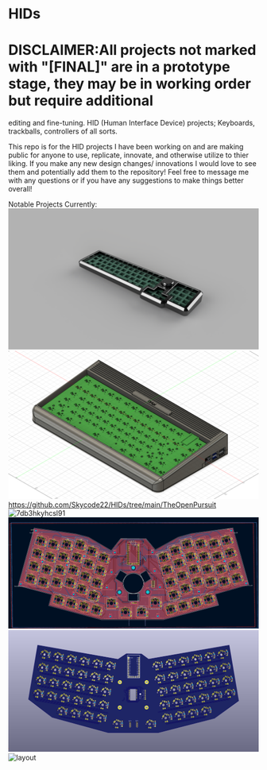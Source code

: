 # HIDs
# DISCLAIMER:All projects not marked with "[FINAL]" are in a prototype stage, they may be in working order but require additional
editing and fine-tuning.
HID (Human Interface Device) projects; Keyboards, trackballs, controllers of all sorts.

This repo is for the HID projects I have been working on and are making public for anyone to use,
replicate, innovate, and otherwise utilize to thier liking. If you make any new design changes/ innovations
I would love to see them and potentially add them to the repository!
Feel free to message me with any questions or if you have any suggestions to make things better overall!

Notable Projects Currently:
![alt text](https://github.com/Skycode22/HIDs/blob/main/TrashTruck/V1/Pics%20and%20Video/render.png)
![alt text](https://github.com/Skycode22/HIDs/blob/main/C64.pi/pictures/fusion360%20home%20view.png)
https://github.com/Skycode22/HIDs/tree/main/TheOpenPursuit
![7db3hkyhcsl91](https://user-images.githubusercontent.com/97566685/190521196-0bf4ba36-8c6a-49fb-9d13-47eca6dc2666.jpg)
![alt text](https://github.com/Skycode22/HIDs/blob/main/KaijuKeyboards(x3%20finalized)/Mothra(Final)/Pics/kicad1.PNG)
![alt text](https://github.com/Skycode22/HIDs/blob/main/KaijuKeyboards(x3%20finalized)/Gigan(Final)/Pics/Capture.PNG)
![layout](https://user-images.githubusercontent.com/97566685/190521313-acab4869-4a3c-4f27-848c-7a831261166e.PNG)
